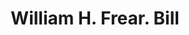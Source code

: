 ---
doi: 10.7916/D8G17BXM
date_other: '1870'
date_other_textual: 1870-1879
form: printed ephemera
genre:
- Invoices
name:
- William H. Frear
object_in_context_url: https://biggert.cul.columbia.edu/items/view/ave_biggert_01220
subject_hierarchical_geographic:
- Troy, New York, United States
subject_name:
- William H. Frear
title: William H. Frear. Bill
sort_title: William H. Frear. Bill
call_number: ave_biggert_01220
coordinates:
- 42.73166666666667,-73.69250000000001
pid: ave_biggert_01220
identifiers: ave_biggert_01220
permalink: /biggert/ave_biggert_01220/
layout: iiif-image-page
---